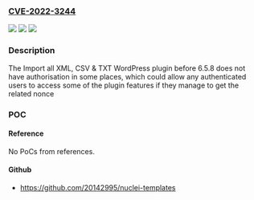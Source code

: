 ### [CVE-2022-3244](https://cve.mitre.org/cgi-bin/cvename.cgi?name=CVE-2022-3244)
![](https://img.shields.io/static/v1?label=Product&message=Import%20all%20XML%2C%20CSV%20%26%20TXT%20into%20WordPress&color=blue)
![](https://img.shields.io/static/v1?label=Version&message=6.5.8%3C%206.5.8%20&color=brighgreen)
![](https://img.shields.io/static/v1?label=Vulnerability&message=CWE-862%20Missing%20Authorization&color=brighgreen)

### Description

The Import all XML, CSV & TXT WordPress plugin before 6.5.8 does not have authorisation in some places, which could allow any authenticated users to access some of the plugin features if they manage to get the related nonce

### POC

#### Reference
No PoCs from references.

#### Github
- https://github.com/20142995/nuclei-templates

